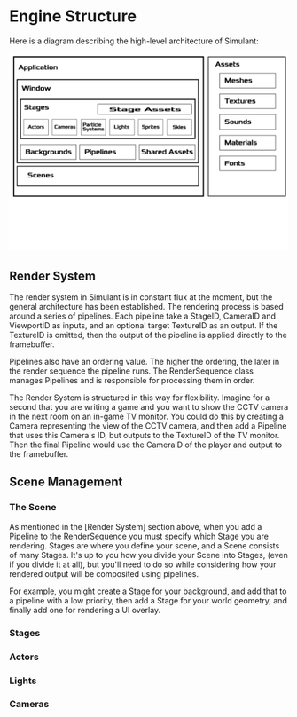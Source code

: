 # Engine Structure

Here is a diagram describing the high-level architecture of Simulant:

![Architecture](/documentation/architecture.png?raw=true)

## Render System

The render system in Simulant is in constant flux at the moment, but the general
architecture has been established. The rendering process is based around a series
of pipelines. Each pipeline take a StageID, CameraID and ViewportID 
as inputs, and an optional target TextureID as an output. If the TextureID is omitted, 
then the output of the pipeline is applied directly to the framebuffer.

Pipelines also have an ordering value. The higher the ordering, the later in the
render sequence the pipeline runs. The RenderSequence class manages Pipelines
and is responsible for processing them in order.

The Render System is structured in this way for flexibility. Imagine for a second that
you are writing a game and you want to show the CCTV camera in the next room on
an in-game TV monitor. You could do this by creating a Camera representing the view
of the CCTV camera, and then add a Pipeline that uses this Camera's ID, but outputs to the
TextureID of the TV monitor. Then the final Pipeline would use the CameraID of the player
and output to the framebuffer.

## Scene Management

### The Scene

As mentioned in the [Render System] section above, when you add a Pipeline to the 
RenderSequence you must specify which Stage you are rendering. Stages are where
you define your scene, and a Scene consists of many Stages. It's up to you how you
divide your Scene into Stages, (even if you divide it at all), but you'll need to 
do so while considering how your rendered output will be composited using pipelines.

For example, you might create a Stage for your background, and add that to a pipeline
with a low priority, then add a Stage for your world geometry, and finally add one
for rendering a UI overlay.

### Stages

### Actors

### Lights

### Cameras

